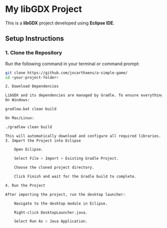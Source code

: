 # My libGDX Project

This is a **libGDX** project developed using **Eclipse IDE**.

## **Setup Instructions**

### **1. Clone the Repository**
Run the following command in your terminal or command prompt:
```sh
git clone https://github.com/jocarthaens/a-simple-game/
cd <your-project-folder>

2. Download Dependencies

LibGDX and its dependencies are managed by Gradle. To ensure everything is properly downloaded, run:
On Windows:

gradlew.bat clean build

On Mac/Linux:

./gradlew clean build

This will automatically download and configure all required libraries.
3. Import the Project into Eclipse

    Open Eclipse.

    Select File > Import > Existing Gradle Project.

    Choose the cloned project directory.

    Click Finish and wait for the Gradle build to complete.

4. Run the Project

After importing the project, run the desktop launcher:

    Navigate to the desktop module in Eclipse.

    Right-click DesktopLauncher.java.

    Select Run As > Java Application.
